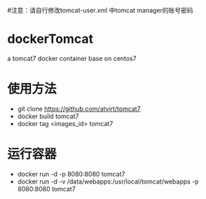 #注意：请自行修改tomcat-user.xml 中tomcat manager的账号密码

# dockerTomcat
a tomcat7 docker container base on centos7

# 使用方法
  * git clone https://github.com/atvirt/tomcat7
  * docker build tomcat7
  * docker tag \<images_id\> tomcat7
  
# 运行容器
  * docker run -d -p 8080:8080 tomcat7
  * docker run -d -v /data/webapps:/usr/local/tomcat/webapps -p 8080:8080 tomcat7
  
